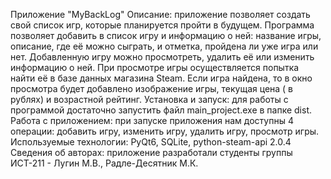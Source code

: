 Приложение "MyBackLog"
Описание: приложение позволяет создать свой список игр, которые планируется пройти в будущем.
Программа позволяет добавить в список игру и информацию о ней: название игры, описание, где её можно сыграть, и отметка, пройдена ли уже игра или нет.
Добавленную игру можно просмотреть, удалить её или изменить информацию о ней.
При просмотре игры осуществляется попытка найти её в базе данных магазина Steam. Если игра найдена, то в окно просмотра будет добавлено изображение игры, текущая цена ( в рублях) и возрастной рейтинг.
Установка и запуск: для работы с программой достаточно запустить файл main_project.exe в папке dist.
Работа с приложением: при запуске приложения нам доступны 4 операции: добавить игру, изменить игру, удалить игру, просмотр игры.
Используемые технологии: PyQt6, SQLite, python-steam-api 2.0.4
Сведения об авторах: приложение разработали студенты группы ИСТ-211 - Лугин М.В., Радле-Десятник М.К.
